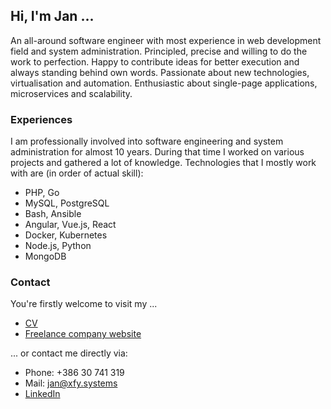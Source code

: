 ## Hi, I'm Jan ...

An all-around software engineer with most experience in web development field and system administration. Principled, precise and willing to do the work to perfection. Happy to contribute ideas for better execution and always standing behind own words. Passionate about new technologies, virtualisation and automation. Enthusiastic about single-page applications, microservices and scalability.

### Experiences

I am professionally involved into software engineering and system administration for almost 10 years. During that time I worked on various projects and gathered a lot of knowledge. Technologies that I mostly work with are (in order of actual skill):

- PHP, Go
- MySQL, PostgreSQL
- Bash, Ansible
- Angular, Vue.js, React
- Docker, Kubernetes
- Node.js, Python
- MongoDB

### Contact

You're firstly welcome to visit my ...

- [CV](https://cv.susnik.work/)
- [Freelance company website](https://xfy.systems/)

... or contact me directly via:

- Phone: +386 30 741 319
- Mail: jan@xfy.systems
- [LinkedIn](https://www.linkedin.com/in/jan-su%C5%A1nik/)
